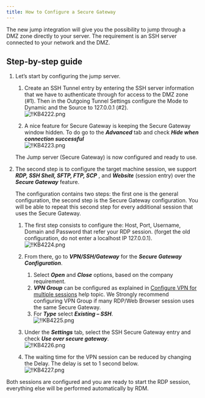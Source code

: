```yaml
---
title: How to Configure a Secure Gateway
---
```

The new jump integration will give you the possibility to jump through a DMZ zone directly to your server. The requirement is an SSH server connected to your network and the DMZ.

## Step-by-step guide

1. Let’s start by configuring the jump server.  

   1. Create an SSH Tunnel entry by entering the SSH server information that we have to authenticate through for access to the DMZ zone (#1). Then in the Outgoing Tunnel Settings configure the Mode to Dynamic and the Source to 127.0.0.1 (#2).  
   ![!!KB4222.png](https://webdevolutions.azureedge.net/docs/en/kb/KB4222.png)  

   2. A nice feature for Secure Gateway is keeping the Secure Gateway window hidden. To do go to the ***Advanced*** tab and check ***Hide when connection successful***  
   ![!!KB4223.png](https://webdevolutions.azureedge.net/docs/en/kb/KB4223.png)  

   The Jump server (Secure Gateway) is now configured and ready to use.  

2. The second step is to configure the target machine session, we support ***RDP, SSH Shell, SFTP, FTP, SCP*** , and ***Website*** (session entry) over the ***Secure Gateway*** feature.  

   The configuration contains two steps: the first one is the general configuration, the second step is the Secure Gateway configuration. You will be able to repeat this second step for every additional session that uses the Secure Gateway.  

   1. The first step consists to configure the: Host, Port, Username, Domain and Password that refer your RDP session. (forget the old configuration, do not enter a localhost IP 127.0.0.1).  
   ![!!KB4224.png](https://webdevolutions.azureedge.net/docs/en/kb/KB4224.png)  

   2. From there, go to ***VPN/SSH/Gateway*** for the ***Secure Gateway Configuration***.
      1. Select ***Open*** and ***Close*** options, based on the company requirement.
      2. ***VPN Group*** can be configured as explained in [Configure VPN for multiple sessions](https://helprdm.devolutions.net/kb_setvpnformultiplesessions.html) help topic.
      We Strongly recommend configuring VPN Group if many RDP/Web Browser session uses the same Secure Gateway.
      3. For ***Type*** select ***Existing – SSH***.  
         ![!!KB4225.png](https://webdevolutions.azureedge.net/docs/en/kb/KB4225.png)
   3. Under the ***Settings*** tab, select the SSH Secure Gateway entry and check ***Use over secure gateway***.  
      ![!!KB4226.png](https://webdevolutions.azureedge.net/docs/en/kb/KB4226.png)
   4. The waiting time for the VPN session can be reduced by changing the Delay. The delay is set to 1 second below.  
      ![!!KB4227.png](https://webdevolutions.azureedge.net/docs/en/kb/KB4227.png)  

Both sessions are configured and you are ready to start the RDP session, everything else will be performed automatically by RDM.